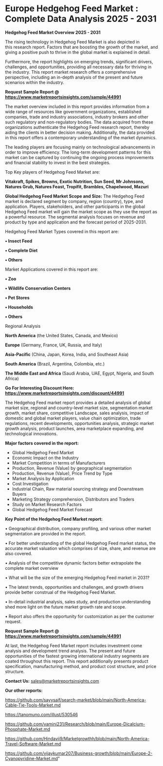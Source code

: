 # Europe Hedgehog Feed Market : Complete Data Analysis 2025 - 2031

<Strong> Hedgehog Feed Market Overview 2025 - 2031</strong>

The rising technology in Hedgehog Feed Market is also depicted in this research report. Factors that are boosting the growth of the market, and giving a positive push to thrive in the global market is explained in detail.

Furthermore, the report highlights on emerging trends, significant drivers, challenges, and opportunities, providing all necessary data for thriving in the industry. This report market research offers a comprehensive perspective, including an in-depth analysis of the present and future scenarios within the industry.

<strong>Request Sample Report @ <a href=https://www.marketreportsinsights.com/sample/44991>https://www.marketreportsinsights.com/sample/44991</a></strong>

The market overview included in this report provides information from a wide range of resources like government organizations, established companies, trade and industry associations, industry brokers and other such regulatory and non-regulatory bodies. The data acquired from these organizations authenticate the Hedgehog Feed research report, thereby aiding the clients in better decision making. Additionally, the data provided in this report offers a contemporary understanding of the market dynamics.

The leading players are focusing mainly on technological advancements in order to improve efficiency. The long-term development patterns for this market can be captured by continuing the ongoing process improvements and financial stability to invest in the best strategies.

Top Key players of Hedgehog Feed Market are:

<strong>Vitakraft, Spikes, Browns, Exotic Nutrition, Sun Seed, Mr Johnsons, Natures Grub, Natures Feast, Tropifit, Brambles, Chapelwood, Mazuri</strong>

<strong><b>Global Hedgehog Feed Market Scope and Size:</b></strong>
The Hedgehog Feed market is declared segment by company, region (country), type, and application. Players, stakeholders, and other participants in the global Hedgehog Feed market will gain the market scope as they use the report as a powerful resource. The segmental analysis focuses on revenue and product by type and application and the forecast period of 2025-2031.

Hedgehog Feed Market Types covered in this report are:

<strong>•  Insect Feed

•  Complete Diet

•  Others</strong>

Market Applications covered in this report are:

<strong>•  Zoo

•  Wildlife Conservation Centers

•  Pet Stores

•  Households

•  Others</strong> 

Regional Analysis

<strong>North America</strong> (the United States, Canada, and Mexico)

<strong>Europe</strong> (Germany, France, UK, Russia, and Italy)

<strong>Asia-Pacific</strong> (China, Japan, Korea, India, and Southeast Asia)

<strong>South America</strong> (Brazil, Argentina, Colombia, etc.)

<strong>The Middle East and Africa</strong> (Saudi Arabia, UAE, Egypt, Nigeria, and South Africa)

<strong>Go For Interesting Discount Here: <a href=https://www.marketreportsinsights.com/discount/44991>https://www.marketreportsinsights.com/discount/44991</a></strong>

The Hedgehog Feed market report provides a detailed analysis of global market size, regional and country-level market size, segmentation market growth, market share, competitive Landscape, sales analysis, impact of domestic and global market players, value chain optimization, trade regulations, recent developments, opportunities analysis, strategic market growth analysis, product launches, area marketplace expanding, and technological innovations.

<strong><b>Major factors covered in the report:</b></strong>
<ul>
  <li>Global Hedgehog Feed Market </li>
  <li>Economic Impact on the Industry</li>
  <li>Market Competition in terms of Manufacturers</li>
  <li>Production, Revenue (Value) by geographical segmentation</li>
  <li>Production, Revenue (Value), Price Trend by Type</li>
  <li>Market Analysis by Application</li>
  <li>Cost Investigation</li>
  <li>Industrial Chain, Raw material sourcing strategy and Downstream Buyers</li>
  <li>Marketing Strategy comprehension, Distributors and Traders</li>
  <li>Study on Market Research Factors</li>
  <li>Global Hedgehog Feed Market Forecast</li>
</ul>

<strong><b>Key Point of the Hedgehog Feed Market report:</b></strong>

• Geographical distribution, company profiling, and various other market segmentation are provided in the report.

• For better understanding of the global Hedgehog Feed market status, the accurate market valuation which comprises of size, share, and revenue are also covered.

• Analysis of the competitive dynamic factors better extrapolate the complete market overview

• What will be the size of the emerging Hedgehog Feed market in 2031?

• The latest trends, opportunities and challenges, and growth drivers provide better construal of the Hedgehog Feed Market.

• In-detail industrial analysis, sales study, and production understanding shed more light on the future market growth rate and scope.

• Report also offers the opportunity for customization as per the customer request.

<strong>Request Sample Report @ <a href=https://www.marketreportsinsights.com/sample/44991>https://www.marketreportsinsights.com/sample/44991</a></strong>

At last, the Hedgehog Feed Market report includes investment come analysis and development trend analysis. The present and future opportunities of the fastest growing international industry segments are coated throughout this report. This report additionally presents product specification, manufacturing method, and product cost structure, and price structure.

<strong>Contact Us:</strong>
sales@marketreportsinsights.com

<strong>Our other reports:</strong>

<a href=https://github.com/sayysaif/search-market/blob/main/North-America-Cable-Tie-Tools-Market.md>https://github.com/sayysaif/search-market/blob/main/North-America-Cable-Tie-Tools-Market.md</a>

<a href=https://tanomuno.com/illust/530546>https://tanomuno.com/illust/530546</a>

<a href=https://github.com/yamini231/Research/blob/main/Europe-Dicalcium-Phosphate-Market.md>https://github.com/yamini231/Research/blob/main/Europe-Dicalcium-Phosphate-Market.md</a>

<a href=https://github.com/Hindavii9/Marketgrowthh/blob/main/North-America-Travel-Software-Market.md>https://github.com/Hindavii9/Marketgrowthh/blob/main/North-America-Travel-Software-Market.md</a>

<a href=https://github.com/vijaykumar207/Business-growth/blob/main/Europe-2-Cyanopyridine-Market.md>https://github.com/vijaykumar207/Business-growth/blob/main/Europe-2-Cyanopyridine-Market.md</a>"
